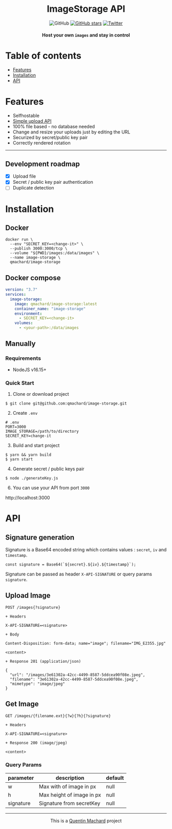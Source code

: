 <h1 align="center">ImageStorage API</h1>

<div align="center">

![GitHub](https://img.shields.io/github/license/qmachard/image-storage)
[![GitHub stars](https://img.shields.io/github/stars/qmachard/image-storage)](https://github.com/qmachard/image-storage/stargazers)
[![Twitter](https://img.shields.io/twitter/url?url=https%3A%2F%2Fgithub.com%2Fqmachard%2Fimage-storage)](https://twitter.com/intent/tweet?text=Wow:&url=https%3A%2F%2Fgithub.com%2Fqmachard%2Fimage-storage)

#### Host your own `images` and stay in control

</div>

Table of contents
=================
* [Features](#features)
* [Installation](#installation)
* [API](#api)

# Features

- Selfhostable
- [Simple upload API](#api)
- 100% file based - no database needed
- Change and resize your uploads just by editing the URL
- Securized by secret/public key pair
- Correctly rendered rotation

---

## Development roadmap

- [x] Upload file
- [x] Secret / public key pair authentication
- [ ] Duplicate detection

# Installation

## Docker

```shell
docker run \
  --env "SECRET_KEY=<change-it>" \
  --publish 3000:3000/tcp \
  --volume "${PWD}/images:/data/images" \
  --name image-storage \
  qmachard/image-storage
```

## Docker compose

```yaml
version: "3.7"
services:
  image-storage:
    image: qmachard/image-storage:latest
    container_name: "image-storage"
    environment:
      - SECRET_KEY=<change-it>
    volumes:
      - <your-path>:/data/images
```

## Manually

### Requirements

* NodeJS v16.15+

### Quick Start

1. Clone or download project

```
$ git clone git@github.com:qmachard/image-storage.git
```

2. Create `.env`

```
# .env
PORT=3000
IMAGE_STORAGE=/path/to/directory
SECRET_KEY=change-it
```

3. Build and start project

```
$ yarn && yarn build
$ yarn start
```

4. Generate secret / public keys pair

```
$ node ./generateKey.js
```

6. You can use your API from port `3000`

http://localhost:3000

# API

## Signature generation

Signature is a Base64 encoded string which contains values : `secret`, `iv` and `timestamp`.

```
const signature = Base64(`${secret}.${iv}.${timestamp}`);
```

Signature can be passed as header `X-API-SIGNATURE` or query params `signature`.

## Upload Image

```
POST /images{?signature}

+ Headers

X-API-SIGNATURE=<signature>

+ Body

Content-Disposition: form-data; name="image"; filename="IMG_E2355.jpg"

<content>

+ Response 201 (application/json)

{
  "url": "/images/3e61302a-42cc-4499-8587-5ddcea90f08e.jpeg",
  "filename": "3e61302a-42cc-4499-8587-5ddcea90f08e.jpeg",
  "mimetype": "image/jpeg"
}
```

## Get Image

```
GET /images/{filename.ext}{?w}{?h}{?signature}

+ Headers

X-API-SIGNATURE=<signature>

+ Response 200 (image/jpeg)

<content>
```

### Query Params

| parameter | description               | default |
|-----------|---------------------------|---------|
| w         | Max with of image in px   | null    |
| h         | Max height of image in px | null    |
| signature | Signature from secretKey  | null    |

---

<div align="center">This is a <a href="https://quentinmachard.fr/">Quentin Machard</a> project</div>

